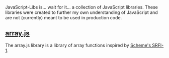 JavaScript-Libs is... wait for it... a collection of JavaScript libraries.  These libraries were created to further my own understanding of JavaScript and are not (currently) meant to be used in production code.

## [array.js](https://github.com/jacktrades/JavaScript-Libs/wiki/array.js)

The array.js library is a library of array functions inspired by [Scheme's SRFI-1](http://srfi.schemers.org/srfi-1/srfi-1.html).